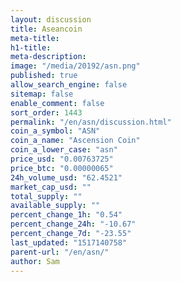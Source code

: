 ```yaml
---
layout: discussion
title: Aseancoin
meta-title: 
h1-title: 
meta-description: 
image: "/media/20192/asn.png"
published: true
allow_search_engine: false
sitemap: false
enable_comment: false
sort_order: 1443
permalink: "/en/asn/discussion.html"
coin_a_symbol: "ASN"
coin_a_name: "Ascension Coin"
coin_a_lower_case: "asn"
price_usd: "0.00763725"
price_btc: "0.00000065"
24h_volume_usd: "62.4521"
market_cap_usd: ""
total_supply: ""
available_supply: ""
percent_change_1h: "0.54"
percent_change_24h: "-10.67"
percent_change_7d: "-23.55"
last_updated: "1517140758"
parent-url: "/en/asn/"
author: Sam
---
```


